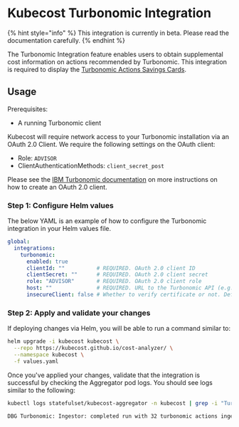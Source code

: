 # Kubecost Turbonomic Integration

{% hint style="info" %}
This integration is currently in beta. Please read the documentation carefully.
{% endhint %}

The Turbonomic Integration feature enables users to obtain supplemental cost information on actions recommended by Turbonomic. This integration is required to display the [Turbonomic Actions Savings Cards](../using-kubecost/navigating-the-kubecost-ui/savings/turbonomic-actions.md).  

## Usage

Prerequisites:

- A running Turbonomic client 

Kubecost will require network access to your Turbonomic installation via an OAuth 2.0 Client. We require the following settings on the OAuth client:
- Role: `ADVISOR`
- ClientAuthenticationMethods: `client_secret_post`

Please see the [IBM Turbonomic documentation](https://www.ibm.com/docs/en/tarm/8.14.3?topic=cookbook-authenticating-oauth-20-clients-api#cookbook_administration_oauth_authentication__title__4) on more instructions on how to create an OAuth 2.0 client. 

### Step 1: Configure Helm values 

The below YAML is an example of how to configure the Turbonomic integration in your Helm values file. 

```yaml
global:
  integrations:
    turbonomic:
      enabled: true
      clientId: ""          # REQUIRED. OAuth 2.0 client ID
      clientSecret: ""      # REQUIRED. OAuth 2.0 client secret
      role: "ADVISOR"       # REQUIRED. OAuth 2.0 client role
      host: ""              # REQUIRED. URL to the Turbonomic API (e.g. "https://turbonomic.example.com")
      insecureClient: false # Whether to verify certificate or not. Default false.
```

### Step 2: Apply and validate your changes

If deploying changes via Helm, you will be able to run a command similar to:

```sh
helm upgrade -i kubecost kubecost \
  --repo https://kubecost.github.io/cost-analyzer/ \
  --namespace kubecost \
  -f values.yaml
```

Once you've applied your changes, validate that the integration is successful by checking the Aggregator pod logs. You should see logs similar to the following:

```sh
kubectl logs statefulset/kubecost-aggregator -n kubecost | grep -i "Turbonomic"
```

```txt
DBG Turbonomic: Ingestor: completed run with 32 turbonomic actions ingested
```